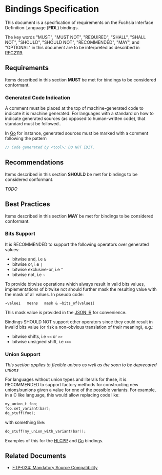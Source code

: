 # Bindings Specification

This document is a specification of requirements on the Fuchsia Interface
Definition Language (**FIDL**) bindings.

The key words "MUST", "MUST NOT", "REQUIRED", "SHALL", "SHALL NOT", "SHOULD",
"SHOULD NOT", "RECOMMENDED",  "MAY", and "OPTIONAL" in this document are to be
interpreted as described in [RFC2119][RFC2119].

## Requirements

Items described in this section **MUST** be met for bindings to be considered
conformant.

### Generated Code Indication

A comment must be placed at the top of machine-generated code to indicate it is
machine generated.
For languages with a standard on how to indicate generated sources (as opposed
to human-written code), that standard must be followed..

In [Go][go-generated-code-comment] for instance, generated sources must be marked
with a comment following the pattern

```go
// Code generated by <tool>; DO NOT EDIT.
```

## Recommendations

Items described in this section **SHOULD** be met for bindings to be considered
conformant.

_TODO_

## Best Practices

Items described in this section **MAY** be met for bindings to be considered
conformant.

### Bits Support

It is RECOMMENDED to support the following operators over generated values:

* bitwise and, i.e `&`
* bitwise or, i.e `|`
* bitwise exclusive-or, i.e `^`
* bitwise not, i.e `~`

To provide bitwise operations which always result in valid bits values,
implementations of bitwise not should further mask the resulting value with
the mask of all values. In pseudo code:

```
~value1   means   mask & ~bits_of(value1)
```

This mask value is provided in the [JSON IR][jsonir] for convenience.

Bindings SHOULD NOT support other operators since they could result in
invalid bits value (or risk a non-obvious translation of their meaning), e.g.:

* bitwise shifts, i.e `<<` or `>>`
* bitwise unsigned shift, i.e `>>>`

### Union Support

_This section applies to flexible unions as well as the soon to be deprecated
unions_

For languages without union types and literals for these, it is RECOMMENDED to
support factory methods for constructing new unions/xunions given a value for
one of the possible variants. For example, in a C like language, this would
allow replacing code like:

```C
my_union_t foo;
foo.set_variant(bar);
do_stuff(foo);
```

with something like:

```C
do_stuff(my_union_with_variant(bar));
```

Examples of this for the
[HLCPP](https://fuchsia-review.googlesource.com/c/fuchsia/+/309246/) and
[Go](https://fuchsia-review.googlesource.com/c/fuchsia/+/313205/) bindings.

## Related Documents

* [FTP-024: Mandatory Source Compatibility][ftp024]

<!-- xrefs -->
[jsonir]: /docs/development/languages/fidl/reference/json-ir.md
[ftp024]: /docs/development/languages/fidl/reference/ftp/ftp-024.md
[RFC2119]: https://tools.ietf.org/html/rfc2119
[go-generated-code-comment]: https://github.com/golang/go/issues/13560#issuecomment-288457920

